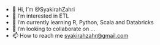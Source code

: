 - 👋 Hi, I’m @SyakirahZahri
- 👀 I’m interested in ETL
- 🌱 I’m currently learning R, Python, Scala and Databricks
- 💞️ I’m looking to collaborate on ...
- 📫 How to reach me syakirahzahr@gmail.com

<!---
SyakirahZahri/SyakirahZahri is a ✨ special ✨ repository because its `README.md` (this file) appears on your GitHub profile.
You can click the Preview link to take a look at your changes.
--->
